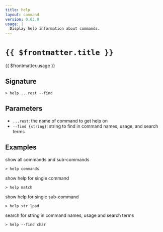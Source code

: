 ```yaml
---
title: help
layout: command
version: 0.63.0
usage: |
  Display help information about commands.
---
```


# `{{ $frontmatter.title }}`

<div style='white-space: pre-wrap;'>{{ $frontmatter.usage }}</div>

## Signature

```> help ...rest --find```

## Parameters

 -  `...rest`: the name of command to get help on
 -  `--find {string}`: string to find in command names, usage, and search terms

## Examples

show all commands and sub-commands
```shell
> help commands
```

show help for single command
```shell
> help match
```

show help for single sub-command
```shell
> help str lpad
```

search for string in command names, usage and search terms
```shell
> help --find char
```
